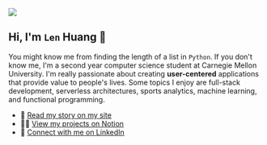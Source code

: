 ![](https://s3.us-west-2.amazonaws.com/secure.notion-static.com/7d460902-c0aa-4539-92f5-84dd61f55c66/len-h.png?X-Amz-Algorithm=AWS4-HMAC-SHA256&X-Amz-Credential=AKIAT73L2G45O3KS52Y5%2F20200816%2Fus-west-2%2Fs3%2Faws4_request&X-Amz-Date=20200816T230252Z&X-Amz-Expires=86400&X-Amz-Signature=c3618da175f2cb9b3f4fc1315f4e4394705127df68a31be950424d2047948bd8&X-Amz-SignedHeaders=host&response-content-disposition=filename%20%3D%22len-h.png%22)

## Hi, I'm `Len` Huang 👋

You might know me from finding the length of a list in `Python`. If you don't know me, I'm a second year computer science student at Carnegie Mellon University. I'm really passionate about creating **user-centered** applications that provide value to people's lives. Some topics I enjoy are full-stack development, serverless architectures, sports analytics, machine learning, and functional programming.

- 👻 [Read my story on my site](https://lenghuang.github.io/)
- 👨‍💻 [View my projects on Notion](https://www.notion.so/Len-Huang-Projects-812fbd0d64b448d2a0742703a7434deb/) 
- 👔 [Connect with me on LinkedIn](https://linkedin.com/in/len-huang/)
